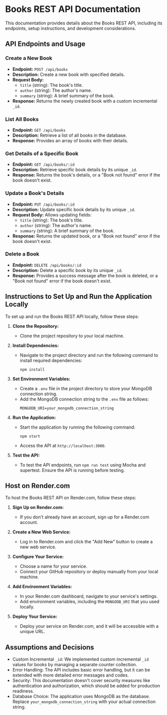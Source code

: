 # Books REST API Documentation

This documentation provides details about the Books REST API, including its endpoints, setup instructions, and development considerations.

## API Endpoints and Usage

### Create a New Book

- **Endpoint:** `POST /api/books`
- **Description:** Create a new book with specified details.
- **Request Body:**
  - `title` (string): The book's title.
  - `author` (string): The author's name.
  - `summary` (string): A brief summary of the book.
- **Response:** Returns the newly created book with a custom incremental `_id`.

### List All Books

- **Endpoint:** `GET /api/books`
- **Description:** Retrieve a list of all books in the database.
- **Response:** Provides an array of books with their details.

### Get Details of a Specific Book

- **Endpoint:** `GET /api/books/:id`
- **Description:** Retrieve specific book details by its unique `_id`.
- **Response:** Returns the book's details, or a "Book not found" error if the book doesn't exist.

### Update a Book's Details

- **Endpoint:** `PUT /api/books/:id`
- **Description:** Update specific book details by its unique `_id`.
- **Request Body:** Allows updating fields:
  - `title` (string): The book's title.
  - `author` (string): The author's name.
  - `summary` (string): A brief summary of the book.
- **Response:** Returns the updated book, or a "Book not found" error if the book doesn't exist.

### Delete a Book

- **Endpoint:** `DELETE /api/books/:id`
- **Description:** Delete a specific book by its unique `_id`.
- **Response:** Provides a success message after the book is deleted, or a "Book not found" error if the book doesn't exist.

## Instructions to Set Up and Run the Application Locally

To set up and run the Books REST API locally, follow these steps:

1. **Clone the Repository:**
   - Clone the project repository to your local machine.

2. **Install Dependencies:**
   - Navigate to the project directory and run the following command to install required dependencies:
     ```
     npm install
     ```

3. **Set Environment Variables:**
   - Create a `.env` file in the project directory to store your MongoDB connection string.
   - Add the MongoDB connection string to the `.env` file as follows:
     ```
     MONGODB_URI=your_mongodb_connection_string
     ```

4. **Run the Application:**
   - Start the application by running the following command:
     ```
     npm start
     ```
   - Access the API at `http://localhost:3000`.

5. **Test the API:**
   - To test the API endpoints, run `npm run test` using Mocha and supertest. Ensure the API is running before testing.

## Host on Render.com

To host the Books REST API on Render.com, follow these steps:

1. **Sign Up on Render.com:**
   - If you don't already have an account, sign up for a Render.com account.

2. **Create a New Web Service:**
   - Log in to Render.com and click the "Add New" button to create a new web service.

3. **Configure Your Service:**
   - Choose a name for your service.
   - Connect your GitHub repository or deploy manually from your local machine.

4. **Add Environment Variables:**
   - In your Render.com dashboard, navigate to your service's settings.
   - Add environment variables, including the `MONGODB_URI` that you used locally.

5. **Deploy Your Service:**
   - Deploy your service on Render.com, and it will be accessible with a unique URL.

## Assumptions and Decisions

- Custom Incremental `_id`: We implemented custom incremental `_id` values for books by managing a separate counter collection.
- Error Handling: The API includes basic error handling, but it can be extended with more detailed error messages and codes.
- Security: This documentation doesn't cover security measures like authentication and authorization, which should be added for production readiness.
- Database Choice: The application uses MongoDB as the database. Replace `your_mongodb_connection_string` with your actual connection string.
